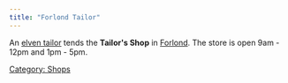 ```yaml
---
title: "Forlond Tailor"
---
```


An [elven tailor](elven_tailor "wikilink") tends the **Tailor's Shop**
in [Forlond](Forlond "wikilink"). The store is open 9am - 12pm and 1pm -
5pm.

[Category: Shops](Category:_Shops "wikilink")